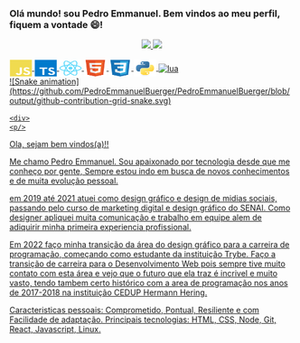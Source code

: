 ### Olá mundo! sou Pedro Emmanuel. Bem vindos ao meu perfil, fiquem a vontade 😄!
<div align="center">
  <a href="https://github.com/PedroEmmanuelBuerger">
  <img height="165em" src="https://github-readme-stats.vercel.app/api?username=PedroEmmanuelBuerger&show_icons=true&theme=dracula&include_all_commits=true&count_private=true"/>
  <img height="165em" src="https://github-readme-stats.vercel.app/api/top-langs/?username=PedroEmmanuelBuerger&layout=compact&langs_count=7&theme=dracula"/>
</div>
<div style="display: inline_block"><br>
  <img align="center" alt="Javascript" height="30" width="40" src="https://raw.githubusercontent.com/devicons/devicon/master/icons/javascript/javascript-plain.svg">
  <img align="center" alt="Typescript" height="30" width="40" src="https://raw.githubusercontent.com/devicons/devicon/master/icons/typescript/typescript-plain.svg">
  <img align="center" alt="REACT" height="30" width="40" src="https://raw.githubusercontent.com/devicons/devicon/master/icons/react/react-original.svg">
  <img align="center" alt="HTML" height="30" width="40" src="https://raw.githubusercontent.com/devicons/devicon/master/icons/html5/html5-original.svg">
  <img align="center" alt="CSS" height="30" width="40" src="https://raw.githubusercontent.com/devicons/devicon/master/icons/css3/css3-original.svg">
  <img align="center" alt="PYTHON" height="30" width="40" src="https://raw.githubusercontent.com/devicons/devicon/master/icons/python/python-original.svg">
  <img align="center" alt="lua" height="30" width="40" src="https://cdn.jsdelivr.net/gh/devicons/devicon/icons/lua/lua-original.svg">
</div>
  ![Snake animation](https://github.com/PedroEmmanuelBuerger/PedroEmmanuelBuerger/blob/output/github-contribution-grid-snake.svg)
  
    <div>
    <p/>
Ola, sejam bem vindos(a)!!

Me chamo Pedro Emmanuel. Sou apaixonado por tecnologia desde que me conheço por gente, Sempre estou indo em busca de novos conhecimentos e de muita evolução pessoal.

em 2019 até 2021 atuei como design gráfico e design de midias sociais, passando pelo curso de marketing digital e design gráfico do SENAI. Como designer apliquei muita comunicação e trabalho em equipe alem de adiquirir minha primeira experiencia profissional.

Em 2022 faço minha transição da área do design gráfico para a carreira de programação, começando como estudante da instituição Trybe.
Faço a transição de carreira para o Desenvolvimento Web pois sempre tive muito contato com esta área e vejo que o futuro que ela traz é incrivel e muito vasto, tendo tambem certo histórico com a area de programação nos anos de 2017-2018 na instituição CEDUP Hermann Hering.

Caracteristicas pessoais: Comprometido, Pontual, Resiliente e com Facilidade de adaptação.
Principais tecnologias: HTML, CSS, Node, Git, React, Javascript, Linux.
  </div>
 
 
